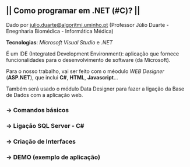 ## || Como programar em .NET (#C)? ||

Dado por julio.duarte@algoritmi.uminho.pt (Professor Júlio Duarte - Enegnharia Biomédica - Informática Médica)

__Tecnologias__: _Microsoft Visual Studio_ e _.NET_

É um IDE (Integrated Development Environment): aplicação que fornece funcionalidades para o desenvolvimento de software (da Microsoft).

Para o nosso trabalho, vai ser feito com o méodulo _WEB Designer_ (__ASP.NET__), que inclui __C#__, __HTML__, __Javascript__...

Também será usado o módulo Data Designer para fazer a ligação da Base de Dados com a aplicação web.

### -> Comandos básicos

### -> Ligação SQL Server - C#

### -> Criação de Interfaces

### -> DEMO (exemplo de aplicação)
